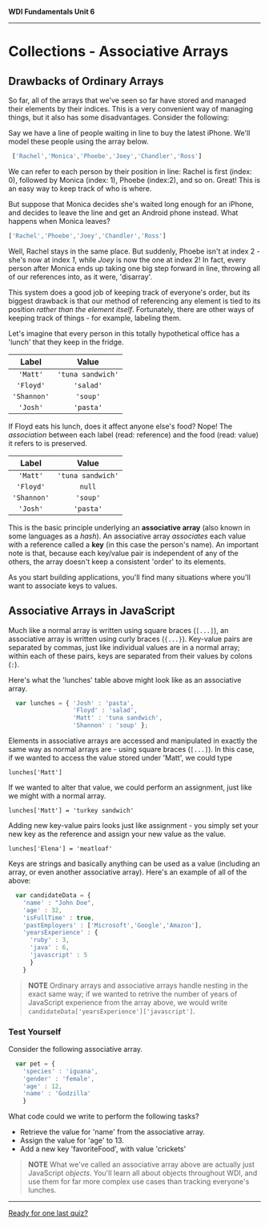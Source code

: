 **WDI Fundamentals Unit 6**

---

# Collections - Associative Arrays

## Drawbacks of Ordinary Arrays

So far, all of the arrays that we've seen so far have stored and managed their elements by their indices. This is a very convenient way of managing things, but it also has some disadvantages. Consider the following:

Say we have a line of people waiting in line to buy the latest iPhone. We'll model these people using the array below.

```javascript
 ['Rachel','Monica','Phoebe','Joey','Chandler','Ross']
```

We can refer to each person by their position in line: Rachel is first (index: 0), followed by Monica (index: 1), Phoebe (index:2), and so on. Great! This is an easy way to keep track of who is where.

But suppose that Monica decides she's waited long enough for an iPhone, and decides to leave the line and get an Android phone instead. What happens when Monica leaves?

```javascript
['Rachel','Phoebe','Joey','Chandler','Ross']
```

Well, Rachel stays in the same place. But suddenly, Phoebe isn't at index 2 - she's now at index *1*, while *Joey* is now the one at index 2! In fact, every person after Monica ends up taking one big step forward in line, throwing all of our references into, as it were, 'disarray'.

This system does a good job of keeping track of everyone's order, but its biggest drawback is that our method of referencing any element is tied to its position *rather than the element itself*. Fortunately, there are other ways of keeping track of things - for example, labeling them.

Let's imagine that every person in this totally hypothetical office has a 'lunch' that they keep in the fridge.

|  Label  |  Value  |
|:-------:|:-------:|
| `'Matt'` | `'tuna sandwich'` |
| `'Floyd'` | `'salad'` |
| `'Shannon'` | `'soup'` |
| `'Josh'` | `'pasta'` |

If Floyd eats his lunch, does it affect anyone else's food? Nope! The *association* between each label (read: reference) and the food (read: value) it refers to is preserved.

|  Label  |  Value  |
|:-------:|:-------:|
| `'Matt'` | `'tuna sandwich'` |
| `'Floyd'` | `null` |
| `'Shannon'` | `'soup'` |
| `'Josh'` | `'pasta'` |

This is the basic principle underlying an **associative array** (also known in some languages as a *hash*). An associative array *associates* each value with a reference called a **key** (in this case the person's name). An important note is that, because each key/value pair is independent of any of the others, the array doesn't keep a consistent 'order' to its elements.

As you start building applications, you'll find many situations where you'll want to associate keys to values.

## Associative Arrays in JavaScript

Much like a normal array is written using square braces (`[...]`), an associative array is written using curly braces (`{...}`). Key-value pairs are separated by commas, just like individual values are in a normal array; within each of these pairs, keys are separated from their values by colons (`:`).

Here's what the 'lunches' table above might look like as an associative array.
```javascript
  var lunches = { 'Josh' : 'pasta',
                  'Floyd' : 'salad',
                  'Matt' : 'tuna sandwich',
                  'Shannon' : 'soup' };
```

Elements in associative arrays are accessed and manipulated in exactly the same way as normal arrays are - using square braces (`[...]`). In this case, if we wanted to access the value stored under 'Matt', we could type

  `lunches['Matt']`

If we wanted to alter that value, we could perform an assignment, just like we might with a normal array.

  `lunches['Matt'] = 'turkey sandwich'`

Adding new key-value pairs looks just like assignment - you simply set your new key as the reference and assign your new value as the value.

  `lunches['Elena'] = 'meatloaf'`

Keys are strings and basically anything can be used as a value (including an array, or even another associative array). Here's an example of all of the above:
```javascript
  var candidateData = {
    'name' : "John Doe",
    'age' : 32,
    'isFullTime' : true,
    'pastEmployers' : ['Microsoft','Google','Amazon'],
    'yearsExperience' : {
      'ruby' : 3,
      'java' : 6,
      'javascript' : 5
      }
    }
```
>**NOTE** Ordinary arrays and associative arrays handle nesting in the exact same way; if we wanted to retrive the number of years of JavaScript experience from the array above, we would write `candidateData['yearsExperience']['javascript']`.

### Test Yourself
Consider the following associative array.
```javascript
  var pet = {
    'species' : 'iguana',
    'gender' : 'female',
    'age' : 12,
    'name' : 'Godzilla'
    }
```
What code could we write to perform the following tasks?
* Retrieve the value for 'name' from the associative array.
* Assign the value for 'age' to 13.
* Add a new key 'favoriteFood', with value 'crickets'

>**NOTE** What we've called an associative array above are actually just JavaScript *objects*. You'll learn all about objects throughout WDI, and use them for far more complex use cases than tracking everyone's lunches.

---
[Ready for one last quiz?](09_quiz.md)
